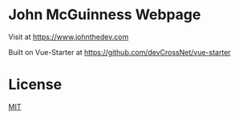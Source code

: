 # John McGuinness Webpage

Visit at https://www.johnthedev.com

Built on Vue-Starter at https://github.com/devCrossNet/vue-starter

# License

[MIT](http://opensource.org/licenses/MIT)
